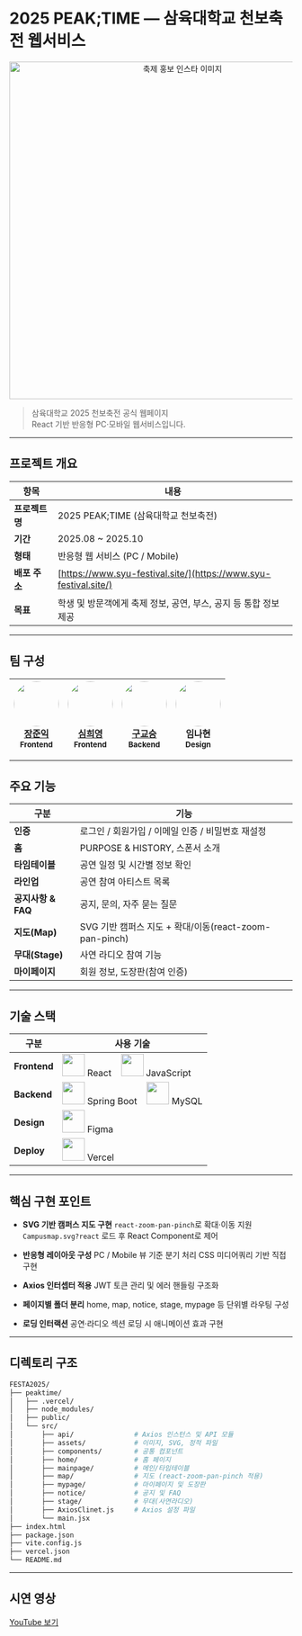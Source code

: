 # 2025 PEAK;TIME — 삼육대학교 천보축전 웹서비스

<div align="center">
  <img src="/images/Insta.png" width="600" alt="축제 홍보 인스타 이미지" />
</div>

> 삼육대학교 2025 천보축전 공식 웹페이지<br/>
> React 기반 반응형 PC·모바일 웹서비스입니다.

---

## 프로젝트 개요

| 항목        | 내용                                                               |
| --------- | ---------------------------------------------------------------- |
| **프로젝트명** | 2025 PEAK;TIME (삼육대학교 천보축전)                                      |
| **기간**    | 2025.08 ~ 2025.10                                                |
| **형태**    | 반응형 웹 서비스 (PC / Mobile)                                          |
| **배포 주소** | [https://www.syu-festival.site/](https://www.syu-festival.site/) |
| **목표**    | 학생 및 방문객에게 축제 정보, 공연, 부스, 공지 등 통합 정보 제공                          |

---

## 팀 구성

<div align="center">

| <img src="https://avatars.githubusercontent.com/No4hh4oN" width="80" height="80" style="border-radius:50%"/><br/>[장준익](https://github.com/No4hh4oN)<br/><sub>Frontend</sub> | <img src="https://avatars.githubusercontent.com/heeyoung00" width="80" height="80" style="border-radius:50%"/><br/>[심희영](https://github.com/heeyoung00)<br/><sub>Frontend</sub> | <img src="https://avatars.githubusercontent.com/GyoseungKu" width="80" height="80" style="border-radius:50%"/><br/>[구교승](https://github.com/GyoseungKu)<br/><sub>Backend</sub> | <img src="https://placehold.co/80x80?text=NH" width="80" height="80" style="border-radius:50%"/><br/>임나현<br/><sub>Design</sub> |
| :-------------------------------------------------------------------------------------------------------------------------------------------------------------------------: | :-----------------------------------------------------------------------------------------------------------------------------------------------------------------------------: | :----------------------------------------------------------------------------------------------------------------------------------------------------------------------------: | :----------------------------------------------------------------------------------------------------------------------------: |

</div>

---

## 주요 기능

| 구분             | 기능                                          |
| -------------- | ------------------------------------------- |
| **인증**         | 로그인 / 회원가입 / 이메일 인증 / 비밀번호 재설정              |
| **홈**          | PURPOSE & HISTORY, 스폰서 소개                   |
| **타임테이블**      | 공연 일정 및 시간별 정보 확인                           |
| **라인업**        | 공연 참여 아티스트 목록                               |
| **공지사항 & FAQ** | 공지, 문의, 자주 묻는 질문                            |
| **지도(Map)**    | SVG 기반 캠퍼스 지도 + 확대/이동(react-zoom-pan-pinch) |
| **무대(Stage)**  | 사연 라디오 참여 기능                                |
| **마이페이지**      | 회원 정보, 도장판(참여 인증)                           |

---

## 기술 스택

| 구분           | 사용 기술                                                                                                                                                                                                                                                         |
| ------------ | ------------------------------------------------------------------------------------------------------------------------------------------------------------------------------------------------------------------------------------------------------------- |
| **Frontend** | <img src="https://cdn.jsdelivr.net/gh/devicons/devicon/icons/react/react-original.svg" width="40" height="40"/> React    <img src="https://cdn.jsdelivr.net/gh/devicons/devicon/icons/javascript/javascript-original.svg" width="40" height="40"/> JavaScript |
| **Backend**  | <img src="https://cdn.jsdelivr.net/gh/devicons/devicon/icons/spring/spring-original.svg" width="40" height="40"/> Spring Boot    <img src="https://cdn.jsdelivr.net/gh/devicons/devicon/icons/mysql/mysql-original.svg" width="40" height="40"/> MySQL        |
| **Design**   | <img src="https://cdn.jsdelivr.net/gh/devicons/devicon/icons/figma/figma-original.svg" width="40" height="40"/> Figma                                                                                                                                         |
| **Deploy**   | <img src="https://cdn.jsdelivr.net/gh/devicons/devicon/icons/vercel/vercel-original.svg" width="40" height="40"/> Vercel                                                                                                                                      |

---

## 핵심 구현 포인트

* **SVG 기반 캠퍼스 지도 구현**
  `react-zoom-pan-pinch`로 확대·이동 지원
  `Campusmap.svg?react` 로드 후 React Component로 제어

* **반응형 레이아웃 구성**
  PC / Mobile 뷰 기준 분기 처리
  CSS 미디어쿼리 기반 직접 구현

* **Axios 인터셉터 적용**
  JWT 토큰 관리 및 에러 핸들링 구조화

* **페이지별 폴더 분리**
  home, map, notice, stage, mypage 등 단위별 라우팅 구성

* **로딩 인터랙션**
  공연·라디오 섹션 로딩 시 애니메이션 효과 구현

---

## 디렉토리 구조

```bash
FESTA2025/
├── peaktime/
│   ├── .vercel/
│   ├── node_modules/
│   ├── public/
│   └── src/
│       ├── api/               # Axios 인스턴스 및 API 모듈
│       ├── assets/            # 이미지, SVG, 정적 파일
│       ├── components/        # 공통 컴포넌트
│       ├── home/              # 홈 페이지
│       ├── mainpage/          # 메인/타임테이블
│       ├── map/               # 지도 (react-zoom-pan-pinch 적용)
│       ├── mypage/            # 마이페이지 및 도장판
│       ├── notice/            # 공지 및 FAQ
│       ├── stage/             # 무대(사연라디오)
│       ├── AxiosClinet.js     # Axios 설정 파일
│       └── main.jsx
├── index.html
├── package.json
├── vite.config.js
├── vercel.json
└── README.md
```

---

## 시연 영상

[YouTube 보기](https://www.youtube.com/watch?v=UCfE8hISmPw)
